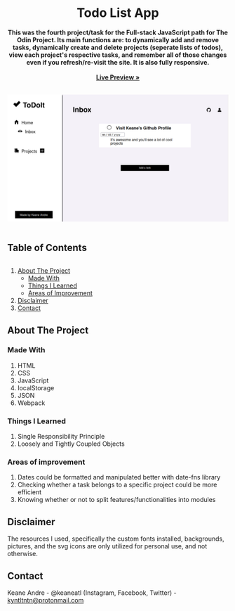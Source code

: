 <p align="center">
  <h1 align="center">Todo List App</h1>
  <p align="center">
    <strong>This was the fourth project/task for the Full-stack JavaScript path for The Odin Project. Its main functions are: to dynamically add and remove tasks, dynamically create and delete projects (seperate lists of todos), view each project's respective tasks, and remember all of those changes even if you refresh/re-visit the site. It is also fully responsive.</strong>
     <br /><br />
    <a href="https://keaneatl.github.io/todo-list/" target="_blank"><strong>Live Preview »</strong></a>
    <br /><br />
  </p>
</p>

<a href="https://keaneatl.github.io/todo-list/" target="_blank"><img src="./dist/images/preview.png" alt="Todo List App Live Preview"></a>

<h2 style="display: inline-block">Table of Contents</h2>
<ol>
  <li>
    <a href="#about-the-project">About The Project</a>
    <ul>
      <li><a href="#made-with">Made With</a></li>
      <li><a href="#things-i-learned">Things I Learned</a></li>
      <li><a href="#areas-of-improvement">Areas of Improvement</a></li>
    </ul>
  </li>

  <li><a href="#disclaimer">Disclaimer</a></li>
  <li><a href="#contact">Contact</a></li>
</ol>

## About The Project
### Made With
1. HTML
2. CSS
3. JavaScript
4. localStorage
5. JSON
6. Webpack

### Things I Learned
1. Single Responsibility Principle
2. Loosely and Tightly Coupled Objects

### Areas of improvement
1. Dates could be formatted and manipulated better with date-fns library
2. Checking whether a task belongs to a specific project could be more efficient
3. Knowing whether or not to split features/functionalities into modules

## Disclaimer
The resources I used, specifically the custom fonts installed, backgrounds, pictures, and the svg icons are only utilized for personal use, and not otherwise. 

## Contact
Keane Andre - @keaneatl (Instagram, Facebook, Twitter) - <a href="mailto:kyntltntn@protonmail.com">kyntltntn@protonmail.com</a>


